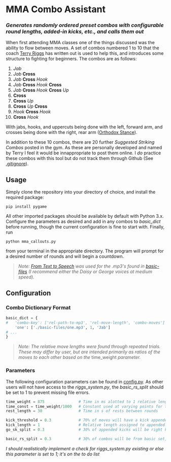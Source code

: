 # MMA Combo Assistant

### *Generates randomly ordered preset combos with configurable round lengths, added-in kicks, etc., and calls them out*

When first attending MMA classes one of the things discussed was the ability to flow between moves. A set of combos numbered 1 to 10 that the coach [Terry Riggs](https://www.warriormma.ca/) has written out is used to help this, and introduces some structure to fighting for beginners. The combos are as follows:

     
1. *Jab*
2. *Jab* **Cross**
3. *Jab* **Cross** *Hook*
4. *Jab* **Cross** *Hook* **Cross**
5. *Jab* **Cross** *Hook* **Cross** *Up*
6. **Cross**
7. **Cross** *Up*
8. **Cross** *Up* **Cross**
9. *Hook* **Cross** *Hook*
10. **Cross** *Hook*

With jabs, hooks, and uppercuts being done with the left, forward arm, and crosses being done with the right, rear arm ([Orthodox Stance](https://en.wikipedia.org/wiki/Orthodox_stance)).

In addition to these 10 combos, there are 20 further *Suggested Striking Combos* posted in the gym. As these are personally developed and named by Terry I feel it would be innappropriate to post them online. I *do* practice these combos with this tool but do not track them through Github (See [.gitignore](.gitignore)). 

## Usage
Simply clone the repository into your directory of choice, and install the required package:
```shell
pip install pygame
```
All other imported packages should be available by default with Python 3.x. Configure the parameters as desired and add in any combos to *basic_dict* before running, though the current configuration is fine to start with. Finally, run
```shell
python mma_callouts.py
```
from your terminal in the appropriate directory. The program will prompt for a desired number of rounds and will begin a countdown.

>*Note: [From Text to Speech](http://www.fromtexttospeech.com/) was used for the .mp3's found in [basic-files](basic-files) (I recommend either the Daisy or George voices at medium speed).*


## Configuration
### **Combo Dictionary Format**
```python
basic_dict = {
#   'combo-key': ['rel-path-to-mp3', 'rel-move-length', 'combo-moves']
    'one': ['./basic-files/one.mp3', 1, 'Jab']
# ...
}
```
> *Note: The relative move lengths were found through repeated trials. These may differ by user, but are intended primarily as ratios of the moves to each other based on the* time_weight *parameter.*

### **Parameters**
The following configuration parameters can be found in [config.py](config.py). As other users will not have access to the *riggs_system.py*, the *basic_rs_split* should be set to 1 to prevent missing file errors.

```python
time_weight = 875               # Time in ms alotted to 1 relative length unit for moves
time_const = time_weight/1000   # Constant used at varying points for time calculations
rest_length = 30                # Time in s of rests between rounds

kick_threshold = 0.3            # 70% of moves will have a kick appended
kick_length = 1                 # Relative length assigned to appended kicks
go_sk_split = 0.3               # 30% of appended kicks will be right kicks, 70% will be switch-kicks

basic_rs_split = 0.3            # 30% of combos will be from basic set, 70% will be from riggs system set
```
*I should realistically implement a check for riggs_system.py existing or else this parameter is set to 1; it's on the to do list*